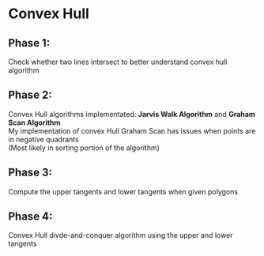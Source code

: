 # Convex Hull
## Phase 1:   
Check whether two lines intersect to better understand convex hull algorithm  
## Phase 2:  
Convex Hull algorithms implementated: **Jarvis Walk Algorithm** and **Graham Scan Algorithm**  
My implementation of convex Hull Graham Scan has issues when points are in negative quadrants  
(Most likely in sorting portion of the algorithm)  
## Phase 3:  
Compute the upper tangents and lower tangents when given polygons  
## Phase 4:  
Convex Hull divde-and-conquer algorithm using the upper and lower tangents
